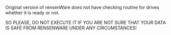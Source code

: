 Original version of rensenWare does not have checking routine for drives whether it is ready or not.

SO PLEASE, DO NOT EXECUTE IT IF YOU ARE NOT SURE THAT YOUR DATA IS SAFE FROM RENSENWARE UNDER ANY CIRCUMSTANCES!
